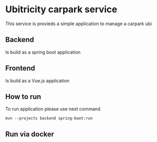 # Ubitricity carpark service

This service is provieds a simple application to manage a carpark ubi
    

## Backend

Is build as a spring boot application

## Frontend

Is build as a Vue.js application

## How to run

To run application please use next command

```shell script
mvn --projects backend spring-boot:run
```

## Run via docker
